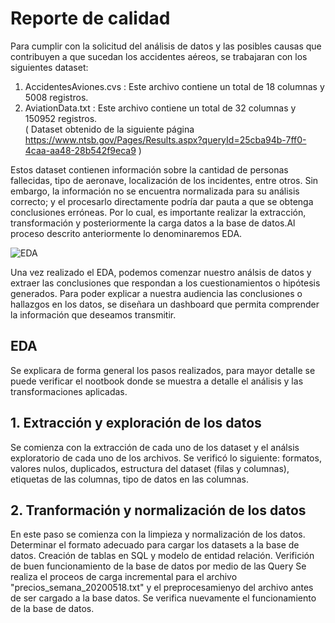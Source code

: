 # Reporte de calidad

Para cumplir con la solicitud del análisis de datos y las posibles causas que contribuyen a que sucedan los accidentes aéreos, se trabajaran con los siguientes dataset: <br>

1. AccidentesAviones.cvs : Este archivo contiene un total de 18 columnas y 5008 registros. <br>
2. AviationData.txt : Este archivo contiene un total de 32 columnas y 150952 registros. <br>( Dataset obtenido de la siguiente página https://www.ntsb.gov/Pages/Results.aspx?queryId=25cba94b-7ff0-4caa-aa48-28b542f9eca9 )

Estos dataset contienen información sobre la cantidad de personas fallecidas, tipo de aeronave, localización de los incidentes, entre otros. Sin embargo, la información no se encuentra normalizada para su análisis correcto; y el procesarlo directamente podría dar pauta a que se obtenga conclusiones erróneas. Por lo cual, es importante realizar la extracción, transformación y posteriormente la carga datos a la base de datos.Al proceso descrito anteriormente lo denominaremos EDA. <br>


![EDA](https://user-images.githubusercontent.com/103619850/201061227-8f5f78b7-76fb-42da-9154-55d3fd4ae8b2.png)


Una vez realizado el EDA, podemos comenzar nuestro análsis de datos y extraer las conclusiones que respondan a los cuestionamientos o hipótesis generados. Para poder explicar a nuestra audiencia las conclusiones o hallazgos en los datos, se diseñara un dashboard que permita comprender la información que deseamos transmitir. <br>


## EDA
Se explicara de forma general los pasos realizados, para mayor detalle se puede verificar el nootbook donde se muestra a detalle el análisis y las transformaciones aplicadas.

## 1. Extracción y exploración de los datos

Se comienza con la extracción de cada uno de los dataset y el análsis exploratorio de cada uno de los archivos. Se verificó lo siguiente: formatos, valores nulos, duplicados, estructura del dataset (filas y columnas), etiquetas de las columnas, tipo de datos en las columnas. <br>

## 2. Tranformación y normalización de los datos
En este paso se comienza con la limpieza y normalización de los datos.
Determinar el formato adecuado para cargar los datasets a la base de datos.
Creación de tablas en SQL y modelo de entidad relación. Verifición de buen funcionamiento de la base de datos por medio de las Query
Se realiza el proceos de carga incremental para el archivo "precios_semana_20200518.txt" y el preprocesamienyo del archivo antes de ser cargado a la base datos.
Se verifica nuevamente el funcionamiento de la base de datos.
